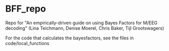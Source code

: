 # BFF_repo
Repo for "An empirically-driven guide on using Bayes Factors for M/EEG decoding" (Lina Teichmann, Denise Moerel, Chris Baker, Tijl Grootswagers)

For the code that calculates the bayesfactors, see the files in code/local_functions
